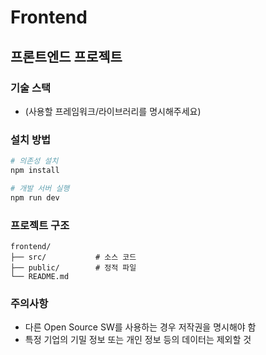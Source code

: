 # Frontend

## 프론트엔드 프로젝트

### 기술 스택
- (사용할 프레임워크/라이브러리를 명시해주세요)

### 설치 방법
```bash
# 의존성 설치
npm install

# 개발 서버 실행
npm run dev
```

### 프로젝트 구조
```
frontend/
├── src/           # 소스 코드
├── public/        # 정적 파일
└── README.md
```

### 주의사항
- 다른 Open Source SW를 사용하는 경우 저작권을 명시해야 함
- 특정 기업의 기밀 정보 또는 개인 정보 등의 데이터는 제외할 것
